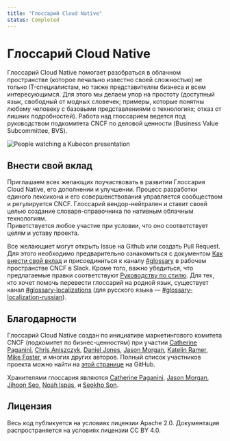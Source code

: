 ```yaml
---
title: "Глоссарий Cloud Native"
status: Completed
---
```


# Глоссарий Cloud Native

Глоссарий Cloud Native помогает разобраться в облачном пространстве (которое печально известно своей сложностью) не только IT-специалистам, но также представителям бизнеса и всем интересующимся. 
Для этого мы делаем упор на простоту (доступный язык, свободный от модных словечек; примеры, которые понятны любому человеку с базовыми представлениями о технологиях; отказ от лишних подробностей). 
Работа над глоссарием ведется под руководством подкомитета CNCF по деловой ценности (Business Value Subcommittee, BVS).

<p><img class="mt-3" src="/images/homepage/kubecon.jpg" alt="People watching a Kubecon presentation"></p>

## Внести свой вклад

Приглашаем всех желающих поучаствовать в развитии Глоссария Cloud Native, его дополнении и улучшении. 
Процесс разработки единого лексикона и его совершенствования управляется сообществом и регулируется CNCF. 
Глоссарий вендор-нейтрален и ставит своей целью создание словаря-справочника по нативным облачным технологиям.  
Приветствуется любое участие при условии, что оно соответствует целям и уставу проекта.

Все желающиет могут открыть Issue на Github или создать Pull Request. 
Для этого необходимо предварительно ознакомиться с документом [Как внести свой вклад](/contribute/) и присоединиться к каналу [#glossary](https://cloud-native.slack.com/archives/C02TX20MQBB) в рабочем пространстве CNCF в Slack.
Кроме того, важно убедиться, что предлагаемые правки соответствуют [Руководству по стилю](/style-guide/). 
Для тех, кто хочет помочь перевести глоссарий на родной язык, существует канал [#glossary-localizations](https://cloud-native.slack.com/archives/C02N2RGFXDF) (для русского языка — [#glossary-localization-russian](https://cloud-native.slack.com/archives/C05G46RMQTX)).

## Благодарности

Глоссарий Cloud Native создан по инициативе маркетингового комитета CNCF (подкомитет по бизнес-ценностям) при участии 
[Catherine Paganini](https://www.linkedin.com/in/catherinepaganini/en/), 
[Chris Aniszczyk](https://www.linkedin.com/in/caniszczyk/), 
[Daniel Jones](https://www.linkedin.com/in/danieljoneseb/?originalSubdomain=uk), 
[Jason Morgan](https://www.linkedin.com/in/jasonmorgan2/), 
[Katelin Ramer](https://www.linkedin.com/in/katelinramer/), 
[Mike Foster](https://www.linkedin.com/in/mfosterche/?originalSubdomain=ca), 
и многих других авторов. 
Полный список участников проекта можно найти на [этой странице](https://github.com/cncf/glossary/graphs/contributors) на GitHub.

Хранителями глоссария являются 
[Catherine Paganini](https://www.linkedin.com/in/catherinepaganini/en/), 
[Jason Morgan](https://www.linkedin.com/in/jasonmorgan2/), 
[Jihoon Seo](https://www.linkedin.com/in/jihoon-seo/), 
[Noah Ispas](https://www.linkedin.com/in/noah-ispas-0665b42a/), 
и [Seokho Son](https://www.linkedin.com/in/seokho-son/).

## Лицензия

Весь код публикуется на условиях лицензии Apache 2.0. 
Документация распространяется на условиях лицензии CC BY 4.0.
